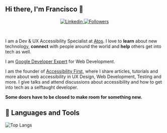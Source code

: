 ## Hi there, I'm Francisco 👋

<p align="center">
    <a href="https://linkedin.com/in/franciscobentoo">
        <img alt="Linkedin" title="Linkedin" src="https://img.shields.io/badge/Linkedin?style=for-the-badge&logo=Linkedin&logoColor=white"/>
    </a>
    <a href="https://github.com/FranciscoBentoGit">
        <img alt="Followers" title="Follow me on Github" src="https://img.shields.io/github/followers/FranciscoBentoGit?color=236ad3&style=for-the-badge&logo=github&label=Follow"/>
    </a>
</p>

<br />

I am a Dev & UX Accessibility Specialist at <a href="https://atos.net/en/">Atos</a>. I love to **learn** about new technology, **connect** with people around the world and **help** others get into tech as well.

I am <a href="https://developers.google.com/community/experts">Google Developer Expert</a> for Web Development.

I am the founder of <a href="https://accessibilityfirst.at/">Accessibility First</a>, where I share articles, tutorials and more about web accessibility in UX Design, Web Development, Testing and more. I give talks and attend discussions about accessibility and how to get into tech as a selftaught developer.

**Some doors have to be closed to make room for something new.**
  
## 💼 Languages and Tools

![Top Langs](https://github-readme-stats.vercel.app/api/top-langs/?username=FranciscoBentoGit&langs_count=10&size_weight=0&count_weight=1)
